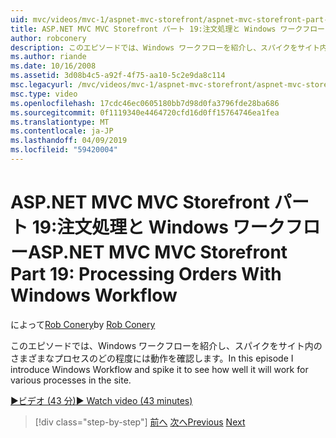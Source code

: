 ```yaml
---
uid: mvc/videos/mvc-1/aspnet-mvc-storefront/aspnet-mvc-storefront-part-19-processing-orders-with-windows-workflow
title: ASP.NET MVC MVC Storefront パート 19:注文処理と Windows ワークフロー |Microsoft Docs
author: robconery
description: このエピソードでは、Windows ワークフローを紹介し、スパイクをサイト内のさまざまなプロセスのどの程度には動作を確認します。
ms.author: riande
ms.date: 10/16/2008
ms.assetid: 3d08b4c5-a92f-4f75-aa10-5c2e9da8c114
msc.legacyurl: /mvc/videos/mvc-1/aspnet-mvc-storefront/aspnet-mvc-storefront-part-19-processing-orders-with-windows-workflow
msc.type: video
ms.openlocfilehash: 17cdc46ec0605180bb7d98d0fa3796fde28ba686
ms.sourcegitcommit: 0f1119340e4464720cfd16d0ff15764746ea1fea
ms.translationtype: MT
ms.contentlocale: ja-JP
ms.lasthandoff: 04/09/2019
ms.locfileid: "59420004"
---
```

# <a name="aspnet-mvc-mvc-storefront-part-19-processing-orders-with-windows-workflow"></a><span data-ttu-id="9c049-103">ASP.NET MVC MVC Storefront パート 19:注文処理と Windows ワークフロー</span><span class="sxs-lookup"><span data-stu-id="9c049-103">ASP.NET MVC MVC Storefront Part 19: Processing Orders With Windows Workflow</span></span>

<span data-ttu-id="9c049-104">によって[Rob Conery](https://github.com/robconery)</span><span class="sxs-lookup"><span data-stu-id="9c049-104">by [Rob Conery](https://github.com/robconery)</span></span>

<span data-ttu-id="9c049-105">このエピソードでは、Windows ワークフローを紹介し、スパイクをサイト内のさまざまなプロセスのどの程度には動作を確認します。</span><span class="sxs-lookup"><span data-stu-id="9c049-105">In this episode I introduce Windows Workflow and spike it to see how well it will work for various processes in the site.</span></span>

[<span data-ttu-id="9c049-106">&#9654;ビデオ (43 分)</span><span class="sxs-lookup"><span data-stu-id="9c049-106">&#9654; Watch video (43 minutes)</span></span>](https://channel9.msdn.com/Blogs/ASP-NET-Site-Videos/aspnet-mvc-mvc-storefront-part-19-processing-orders-with-windows-workflow)

> [!div class="step-by-step"]
> <span data-ttu-id="9c049-107">[前へ](aspnet-mvc-storefront-part-18-creating-an-experience.md)
> [次へ](aspnet-mvc-storefront-part-19a-windows-workflow-followup.md)</span><span class="sxs-lookup"><span data-stu-id="9c049-107">[Previous](aspnet-mvc-storefront-part-18-creating-an-experience.md)
[Next](aspnet-mvc-storefront-part-19a-windows-workflow-followup.md)</span></span>
